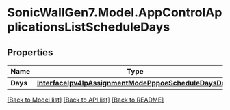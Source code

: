 # SonicWallGen7.Model.AppControlApplicationsListScheduleDays

## Properties

Name | Type | Description | Notes
------------ | ------------- | ------------- | -------------
**Days** | [**InterfaceIpv4IpAssignmentModePppoeScheduleDaysDays**](InterfaceIpv4IpAssignmentModePppoeScheduleDaysDays.md) |  | [optional] 

[[Back to Model list]](../README.md#documentation-for-models) [[Back to API list]](../README.md#documentation-for-api-endpoints) [[Back to README]](../README.md)

